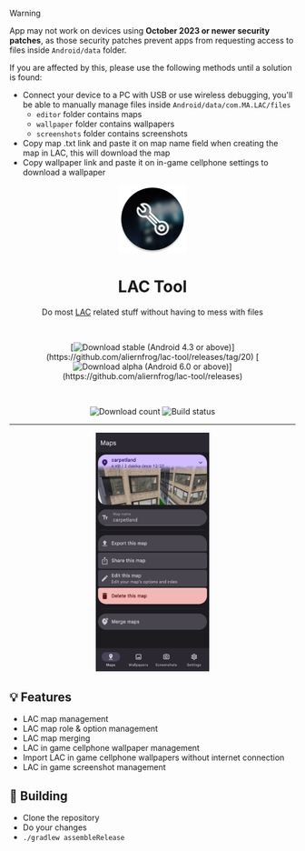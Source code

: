 > [!WARNING]
> App may not work on devices using **October 2023 or newer security patches**, as those security patches prevent apps from requesting access to files inside `Android/data` folder.
> 
> If you are affected by this, please use the following methods until a solution is found:
> - Connect your device to a PC with USB or use wireless debugging, you'll be able to manually manage files inside `Android/data/com.MA.LAC/files`
>   - `editor` folder contains maps
>   - `wallpaper` folder contains wallpapers
>   - `screenshots` folder contains screenshots
> - Copy map .txt link and paste it on map name field when creating the map in LAC, this will download the map
> - Copy wallpaper link and paste it on in-game cellphone settings to download a wallpaper

<div align="center">

  <img alt="LAC Tool icon" src="images/icon.png" width="120px"/>
  
  # LAC Tool
  Do most [LAC](https://play.google.com/store/apps/details?id=com.MA.LAC) related stuff without having to mess with files

  <br>

  [![Download stable (Android 4.3 or above)](https://img.shields.io/badge/v2.0-green?style=for-the-badge&label=Download%20(Android%204.3%2B)&labelColor=green&color=grey)](https://github.com/aliernfrog/lac-tool/releases/tag/20)
  [![Download alpha (Android 6.0 or above)](https://img.shields.io/github/v/tag/aliernfrog/lac-tool?style=for-the-badge&label=Alpha%20(Android%206.0%2B)&labelColor=blue&color=grey)](https://github.com/aliernfrog/lac-tool/releases)

  <br>

  ![Download count](https://img.shields.io/github/downloads/aliernfrog/lac-tool/total?style=for-the-badge&label=Download%20Count)
  ![Build status](https://img.shields.io/github/actions/workflow/status/aliernfrog/lac-tool/commit.yml?style=for-the-badge&label=Build%20status)

  ---
  
  <img alt="LAC Tool screenshot" src="images/maps.jpg" width="200px"/>
  
</div>

## 💡 Features
- LAC map management
- LAC map role & option management
- LAC map merging
- LAC in game cellphone wallpaper management
- Import LAC in game cellphone wallpapers without internet connection
- LAC in game screenshot management

## 🔧 Building
- Clone the repository
- Do your changes
- `./gradlew assembleRelease`
